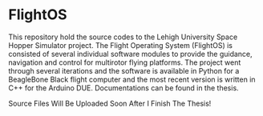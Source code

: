 # FlightOS
This repository hold the source codes to the Lehigh University Space Hopper Simulator project. The Flight Operating System (FlightOS) is consisted of several individual software modules to provide the guidance, navigation and control for multirotor flying platforms. The project went through several iterations and the software is available in Python for a BeagleBone Black flight computer and the most recent version is written in C++ for the Arduino DUE. Documentations can be found in the thesis.

Source Files Will Be Uploaded Soon After I Finish The Thesis!

